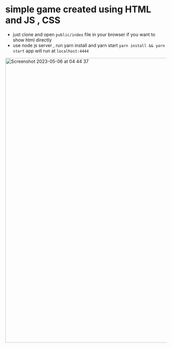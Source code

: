 # simple game created using HTML and JS , CSS

- just clone and open ```public/index``` file in your browser if you want to show html directly
- use node js server , run yarn install and yarn start
  ``` yarn install && yarn start ```
  app will run at ```localhost:4444```

<img width="890" alt="Screenshot 2023-05-06 at 04 44 37" src="https://user-images.githubusercontent.com/40723583/236597984-da2ebe1e-a2a2-4b14-b94e-c33d708ee29c.png">
